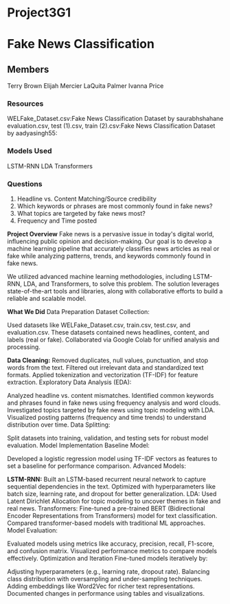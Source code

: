 # Project3G1
# Fake News Classification
## Members
Terry Brown
Elijah Mercier
LaQuita Palmer
Ivanna Price

### Resources
WELFake_Dataset.csv:Fake News Classification Dataset by saurabhshahane
evaluation.csv, test (1).csv, train (2).csv:Fake News Classification Dataset by aadyasingh55: 

### Models Used 
LSTM-RNN
LDA
Transformers

### Questions
1. Headline vs. Content Matching/Source credibility
2. Which keywords or phrases are most commonly found in fake news?
3. What topics are targeted by fake news most?
4. Frequency and Time posted

**Project Overview**
Fake news is a pervasive issue in today's digital world, influencing public opinion and decision-making. Our goal is to develop a machine learning pipeline that accurately classifies news articles as real or fake while analyzing patterns, trends, and keywords commonly found in fake news.

We utilized advanced machine learning methodologies, including LSTM-RNN, LDA, and Transformers, to solve this problem. The solution leverages state-of-the-art tools and libraries, along with collaborative efforts to build a reliable and scalable model.

**What We Did**
Data Preparation
Dataset Collection:

Used datasets like WELFake_Dataset.csv, train.csv, test.csv, and evaluation.csv. These datasets contained news headlines, content, and labels (real or fake).
Collaborated via Google Colab for unified analysis and processing.

**Data Cleaning:**
Removed duplicates, null values, punctuation, and stop words from the text.
Filtered out irrelevant data and standardized text formats.
Applied tokenization and vectorization (TF-IDF) for feature extraction.
Exploratory Data Analysis (EDA):

Analyzed headline vs. content mismatches.
Identified common keywords and phrases found in fake news using frequency analysis and word clouds.
Investigated topics targeted by fake news using topic modeling with LDA.
Visualized posting patterns (frequency and time trends) to understand distribution over time.
Data Splitting:

Split datasets into training, validation, and testing sets for robust model evaluation.
Model Implementation
Baseline Model:

Developed a logistic regression model using TF-IDF vectors as features to set a baseline for performance comparison.
Advanced Models:

**LSTM-RNN:**
Built an LSTM-based recurrent neural network to capture sequential dependencies in the text.
Optimized with hyperparameters like batch size, learning rate, and dropout for better generalization.
LDA:
Used Latent Dirichlet Allocation for topic modeling to uncover themes in fake and real news.
Transformers:
Fine-tuned a pre-trained BERT (Bidirectional Encoder Representations from Transformers) model for text classification.
Compared transformer-based models with traditional ML approaches.
Model Evaluation:

Evaluated models using metrics like accuracy, precision, recall, F1-score, and confusion matrix.
Visualized performance metrics to compare models effectively.
Optimization and Iteration
Fine-tuned models iteratively by:

Adjusting hyperparameters (e.g., learning rate, dropout rate).
Balancing class distribution with oversampling and under-sampling techniques.
Adding embeddings like Word2Vec for richer text representations.
Documented changes in performance using tables and visualizations.
